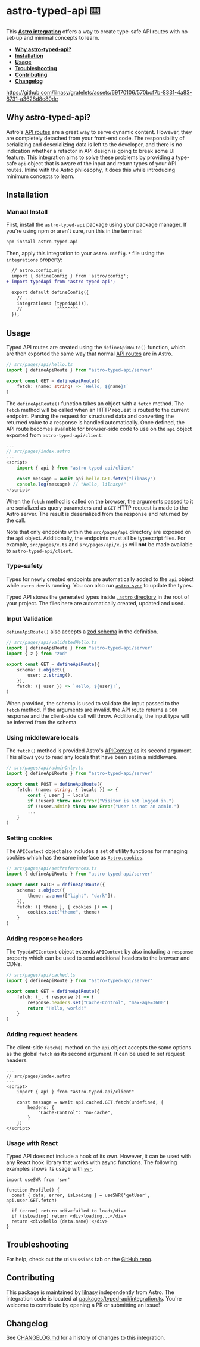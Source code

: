 # astro-typed-api ⌨️

This **[Astro integration][astro-integration]** offers a way to create type-safe API routes with no set-up and minimal concepts to learn.

- <strong>[Why astro-typed-api?](#why-astro-typed-api)</strong>
- <strong>[Installation](#installation)</strong>
- <strong>[Usage](#usage)</strong>
- <strong>[Troubleshooting](#troubleshooting)</strong>
- <strong>[Contributing](#contributing)</strong>
- <strong>[Changelog](#changelog)</strong>


https://github.com/lilnasy/gratelets/assets/69170106/570bcf7b-8331-4a83-8731-a3628d8c80de


## Why astro-typed-api?

Astro's [API routes](https://docs.astro.build/en/core-concepts/endpoints) are a great way to serve dynamic content. However, they are completely detached from your front-end code. The responsibility of serializing and deserializing data is left to the developer, and there is no indication whether a refactor in API design is going to break some UI feature. 
This integration aims to solve these problems by providing a type-safe `api` object that is aware of the input and return types of your API routes. Inline with the Astro philosophy, it does this while introducing minimum concepts to learn.

## Installation

### Manual Install

First, install the `astro-typed-api` package using your package manager. If you're using npm or aren't sure, run this in the terminal:

```sh
npm install astro-typed-api
```

Then, apply this integration to your `astro.config.*` file using the `integrations` property:

```diff lang="js" "typedApi()"
  // astro.config.mjs
  import { defineConfig } from 'astro/config';
+ import typedApi from 'astro-typed-api';

  export default defineConfig({
    // ...
    integrations: [typedApi()],
    //             ^^^^^^^^
  });
```

## Usage

Typed API routes are created using the `defineApiRoute()` function, which are then exported the same way that normal [API routes](https://docs.astro.build/en/core-concepts/endpoints) are in Astro.

```ts
// src/pages/api/hello.ts
import { defineApiRoute } from "astro-typed-api/server"

export const GET = defineApiRoute({
    fetch: (name: string) => `Hello, ${name}!`
)
```
The `defineApiRoute()` function takes an object with a `fetch` method. The `fetch` method will be called when an HTTP request is routed to the current endpoint. Parsing the request for structured data and converting the returned value to a response is handled automatically. Once defined, the API route becomes available for browser-side code to use on the `api` object exported from `astro-typed-api/client`:
```ts
---
// src/pages/index.astro
---
<script>
    import { api } from "astro-typed-api/client"

    const message = await api.hello.GET.fetch("lilnasy")
    console.log(message) // "Hello, lilnasy!"
</script>
```
When the `fetch` method is called on the browser, the arguments passed to it are serialized as query parameters and a `GET` HTTP request is made to the Astro server. The result is deserialized from the response and returned by the call.

Note that only endpoints within the `src/pages/api` directory are exposed on the `api` object. Additionally, the endpoints must all be typescript files. For example, `src/pages/x.ts` and `src/pages/api/x.js` will **not** be made available to `astro-typed-api/client`.

### Type-safety

Types for newly created endpoints are automatically added to the `api` object while `astro dev` is running. You can also run [`astro sync`](https://docs.astro.build/en/reference/cli-reference/#astro-sync) to update the types.

Typed API stores the generated types inside [`.astro` directory](https://docs.astro.build/en/guides/content-collections/#the-astro-directory) in the root of your project. The files here are automatically created, updated and used.

### Input Validation

`defineApiRoute()` also accepts a [zod schema](https://docs.astro.build/en/guides/content-collections/#defining-datatypes-with-zod) in the definition. 
```ts
// src/pages/api/validatedHello.ts
import { defineApiRoute } from "astro-typed-api/server"
import { z } from "zod"

export const GET = defineApiRoute({
    schema: z.object({
        user: z.string(),
    }),
    fetch: ({ user }) => `Hello, ${user}!`,
)
```
When provided, the schema is used to validate the input passed to the `fetch` method. If the arguments are invalid, the API route returns a `500` response and the client-side call will throw. Additionally, the input type will be inferred from the schema.

### Using middleware locals

The `fetch()` method is provided Astro's [APIContext](https://docs.astro.build/en/reference/api-reference/#endpoint-context) as its second argument. This allows you to read any locals that have been set in a middleware.

```ts
// src/pages/api/adminOnly.ts
import { defineApiRoute } from "astro-typed-api/server"

export const POST = defineApiRoute({
    fetch: (name: string, { locals }) => {
        const { user } = locals
        if (!user) throw new Error("Visitor is not logged in.")
        if (!user.admin) throw new Error("User is not an admin.")
        ...
    }
)
```

### Setting cookies

The `APIContext` object also includes a set of utility functions for managing cookies which has the same interface as [`Astro.cookies`](https://docs.astro.build/en/reference/api-reference/#astrocookies).

```ts
// src/pages/api/setPreferences.ts
import { defineApiRoute } from "astro-typed-api/server"

export const PATCH = defineApiRoute({
    schema: z.object({
        theme: z.enum(["light", "dark"]),
    }),
    fetch: ({ theme }, { cookies }) => {
        cookies.set("theme", theme)
    }
)
```

### Adding response headers

The `TypedAPIContext` object extends `APIContext` by also including a `response` property which can be used to send additional headers to the browser and CDNs.

```ts
// src/pages/api/cached.ts
import { defineApiRoute } from "astro-typed-api/server"

export const GET = defineApiRoute({
    fetch: (_, { response }) => {
        response.headers.set("Cache-Control", "max-age=3600")
        return "Hello, world!"
    }
)
```

### Adding request headers

The client-side `fetch()` method on the `api` object accepts the same options as the global `fetch` as its second argument. It can be used to set request headers.

```astro
---
// src/pages/index.astro
---
<script>
    import { api } from "astro-typed-api/client"
    
    const message = await api.cached.GET.fetch(undefined, {
        headers: {
            "Cache-Control": "no-cache",
        }
    })
</script>
```

### Usage with React

Typed API does not include a hook of its own. However, it can be used with any React hook library that works with async functions. The following examples shows its usage with [`swr`](https://swr.vercel.app/).

```tsx
import useSWR from 'swr'
 
function Profile() {
  const { data, error, isLoading } = useSWR('getUser', api.user.GET.fetch)
 
  if (error) return <div>failed to load</div>
  if (isLoading) return <div>loading...</div>
  return <div>hello {data.name}!</div>
}
```

## Troubleshooting

For help, check out the `Discussions` tab on the [GitHub repo](https://github.com/lilnasy/gratelets/discussions).

## Contributing

This package is maintained by [lilnasy](https://github.com/lilnasy) independently from Astro. The integration code is located at [packages/typed-api/integration.ts](https://github.com/lilnasy/gratelets/blob/main/packages/typed-api/integration.ts). You're welcome to contribute by opening a PR or submitting an issue!

## Changelog

See [CHANGELOG.md](https://github.com/lilnasy/gratelets/blob/main/packages/typed-api/CHANGELOG.md) for a history of changes to this integration.

[astro-integration]: https://docs.astro.build/en/guides/integrations-guide/

